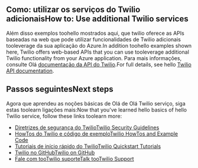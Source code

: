 ## <span data-ttu-id="a2d81-101"><a name="AdditionalServices"></a>Como: utilizar os serviços do Twilio adicionais</span><span class="sxs-lookup"><span data-stu-id="a2d81-101"><a name="AdditionalServices"></a>How to: Use additional Twilio services</span></span>
<span data-ttu-id="a2d81-102">Além disso exemplos toohello mostrados aqui, que twilio oferece as APIs baseadas na web que pode utilizar funcionalidades de Twilio adicionais tooleverage da sua aplicação do Azure.</span><span class="sxs-lookup"><span data-stu-id="a2d81-102">In addition toohello examples shown here, Twilio offers web-based APIs that you can use tooleverage additional Twilio functionality from your Azure application.</span></span> <span data-ttu-id="a2d81-103">Para mais informações, consulte Olá [documentação da API do Twilio][twilio_api_documentation].</span><span class="sxs-lookup"><span data-stu-id="a2d81-103">For full details, see hello [Twilio API documentation][twilio_api_documentation].</span></span>

## <span data-ttu-id="a2d81-104"><a name="NextSteps"></a>Passos seguintes</span><span class="sxs-lookup"><span data-stu-id="a2d81-104"><a name="NextSteps"></a>Next steps</span></span>
<span data-ttu-id="a2d81-105">Agora que aprendeu as noções básicas de Olá de Olá Twilio serviço, siga estas toolearn ligações mais:</span><span class="sxs-lookup"><span data-stu-id="a2d81-105">Now that you've learned hello basics of hello Twilio service, follow these links toolearn more:</span></span>

* <span data-ttu-id="a2d81-106">[Diretrizes de segurança do Twilio][twilio_security_guidelines]</span><span class="sxs-lookup"><span data-stu-id="a2d81-106">[Twilio Security Guidelines][twilio_security_guidelines]</span></span>
* <span data-ttu-id="a2d81-107">[HowTos do Twilio e código de exemplo][twilio_howtos]</span><span class="sxs-lookup"><span data-stu-id="a2d81-107">[Twilio HowTos and Example Code][twilio_howtos]</span></span>
* <span data-ttu-id="a2d81-108">[Tutoriais de início rápido do Twilio][twilio_quickstarts]</span><span class="sxs-lookup"><span data-stu-id="a2d81-108">[Twilio Quickstart Tutorials][twilio_quickstarts]</span></span> 
* <span data-ttu-id="a2d81-109">[Twilio no GitHub][twilio_on_github]</span><span class="sxs-lookup"><span data-stu-id="a2d81-109">[Twilio on GitHub][twilio_on_github]</span></span>
* <span data-ttu-id="a2d81-110">[Fale com tooTwilio suporte][twilio_support]</span><span class="sxs-lookup"><span data-stu-id="a2d81-110">[Talk tooTwilio Support][twilio_support]</span></span>

[twilio_api_documentation]: http://www.twilio.com/api
[twilio_security_guidelines]: http://www.twilio.com/docs/security
[twilio_howtos]: http://www.twilio.com/docs/howto
[twilio_on_github]: https://github.com/twilio
[twilio_support]: http://www.twilio.com/help/contact
[twilio_quickstarts]: http://www.twilio.com/docs/quickstart


